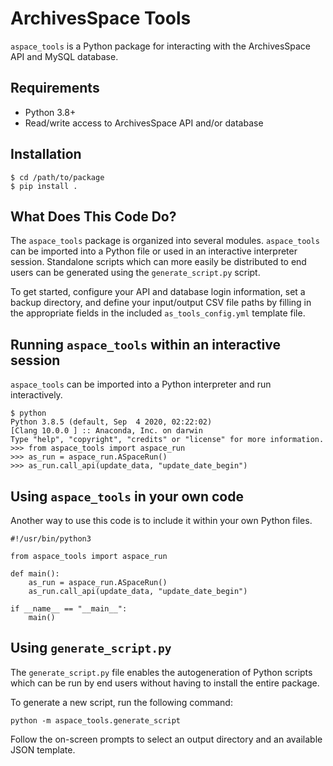 # ArchivesSpace Tools

`aspace_tools` is a Python package for interacting with the ArchivesSpace API and MySQL database.

## Requirements

* Python 3.8+
* Read/write access to ArchivesSpace API and/or database

## Installation

```
$ cd /path/to/package
$ pip install .
```

## What Does This Code Do?

The `aspace_tools` package is organized into several modules. `aspace_tools` can be imported into a Python file or used in an interactive interpreter session. Standalone scripts which can more easily be distributed to end users can be generated using the `generate_script.py` script.

To get started, configure your API and database login information, set a backup directory, and define your input/output CSV file paths by filling in the appropriate fields in the included `as_tools_config.yml` template file.

## Running `aspace_tools` within an interactive session

`aspace_tools` can be imported into a Python interpreter and run interactively.

```
$ python
Python 3.8.5 (default, Sep  4 2020, 02:22:02)
[Clang 10.0.0 ] :: Anaconda, Inc. on darwin
Type "help", "copyright", "credits" or "license" for more information.
>>> from aspace_tools import aspace_run
>>> as_run = aspace_run.ASpaceRun()
>>> as_run.call_api(update_data, "update_date_begin")

```

## Using `aspace_tools` in your own code

Another way to use this code is to include it within your own Python files. 

```
#!/usr/bin/python3

from aspace_tools import aspace_run

def main():
	as_run = aspace_run.ASpaceRun()
	as_run.call_api(update_data, "update_date_begin")

if __name__ == "__main__":
	main()

```

<!-- ## Running `aspace_tools` from the command line

TBD - need to update the CLI scripts before this can be done. -->

## Using `generate_script.py`

The `generate_script.py` file enables the autogeneration of Python scripts which can be run by end users without having to install the entire package.

To generate a new script, run the following command:

`python -m aspace_tools.generate_script`

Follow the on-screen prompts to select an output directory and an available JSON template.